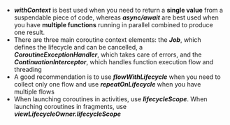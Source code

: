 - ***withContext*** is best used when you need to return a **single value** from a suspendable piece of code, whereas ***async/await*** are best used when you have **multiple functions** running in parallel combined to produce one result.  
- There are three main coroutine context elements: the ***Job***, which defines the lifecycle and can be cancelled, a ***CoroutineExceptionHandler***, which takes care 
of errors, and the ***ContinuationInterceptor***, which handles function execution flow and threading  
- A good recommendation is to use ***flowWithLifecycle*** when you need to collect only one flow and use ***repeatOnLifecycle*** when you have multiple flows  
- When launching coroutines in activities, use ***lifecycleScope***. When launching coroutines in fragments, use ***viewLifecycleOwner.lifecycleScope***  
